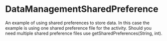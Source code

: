 # DataManagementSharedPreference

An example of using shared preferences to store data.  In this case the example is using one shared preference file
for the activity.  Should you need multiple shared preference files use getSharedPreferences(String, int).